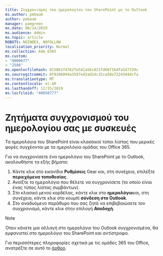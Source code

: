 ```yaml
---
title: Συγχρονισμός του ημερολογίου του SharePoint με το Outlook
ms.author: pebaum
author: pebaum
manager: pamgreen
ms.date: 08/14/2019
ms.audience: Admin
ms.topic: article
ROBOTS: NOINDEX, NOFOLLOW
localization_priority: Normal
ms.collection: Adm_O365
ms.custom:
- "9000677"
- "2586"
ms.openlocfilehash: 8158b1fd762fe541a56c821fd68f1bdfa5d7339c
ms.sourcegitcommit: 0f0186044a3597e42ad14c32ca58e7224344dcfa
ms.translationtype: MT
ms.contentlocale: el-GR
ms.lasthandoff: 12/15/2019
ms.locfileid: "40050777"
---
```

# <a name="issues-synchronizing-your-calendar-to-devices"></a>Ζητήματα συγχρονισμού του ημερολογίου σας με συσκευές

Τα ημερολόγια του SharePoint είναι κλασσικοί τύποι λίστας που μερικές φορές συγχέονται με τα ημερολόγια ομάδας του Office 365.

Για να συγχρονίσετε ένα ημερολόγιο του SharePoint με το Outlook, ακολουθήστε τα εξής βήματα:

1. Κάντε κλικ στο εικονίδιο **Ρυθμίσεις** Gear και, στη συνέχεια, επιλέξτε **περιεχόμενα τοποθεσίας**.
2. Ανοίξτε το ημερολόγιο που θέλετε να συγχρονίσετε (το οποίο είναι ένας τύπος λίστας συμβάντων).
3. Στο κλασικό μενού κορδέλας, κάντε κλικ στο **ημερολόγιο**και, στη συνέχεια, κάντε κλικ στο κουμπί **σύνδεση στο Outlook**.
4. Στο αναδυόμενο παράθυρο που σας ζητά να επιβεβαιώσετε τον συγχρονισμό, κάντε κλικ στην επιλογή **Αποδοχή**.

>[!Note]
> Όταν κάνετε μια αλλαγή στο ημερολόγιο του Outlook συγχρονισμένα, θα εμφανιστεί στο ημερολόγιο του SharePoint και αντίστροφα.

Για περισσότερες πληροφορίες σχετικά με τις ομάδες 365 του Office, ανατρέξτε σε αυτό το [άρθρο](https://support.office.com/article/Learn-about-Office-365-groups-b565caa1-5c40-40ef-9915-60fdb2d97fa2).
